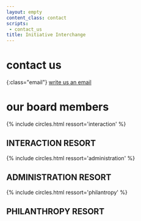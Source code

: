 ```yaml
---
layout: empty
content_class: contact
scripts:
 - contact_us
title: Initiative Interchange
---
```


# contact us

{:class="email"}
<a href="mailto:">write us an email</a>

# our board members

<div id="interaction-circles">
{% include circles.html ressort='interaction' %}
</div>

## INTERACTION RESORT

<div id="administration-circles">
{% include circles.html ressort='administration' %}
</div>

## ADMINISTRATION RESORT

<div id="philantropy-circles">
{% include circles.html ressort='philantropy' %}
</div>

## PHILANTHROPY RESORT